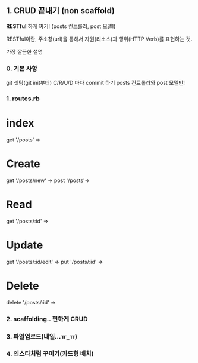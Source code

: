 ## 1. CRUD 끝내기 (non scaffold)
**RESTful** 하게 짜기! (posts 컨트롤러, post 모델!)

RESTful이란, 주소창(url)을 통해서 자원(리소스)과 행위(HTTP Verb)를 표현하는 것.

가장 깔끔한 설명

### 0. 기본 사항
git 셋팅(git init부터)
C/R/U/D 마다 commit 하기
posts 컨트롤러와 post 모델만!
### 1. routes.rb
  # index
  get '/posts' =>
  # Create
  get '/posts/new' =>
  post '/posts'=>
  # Read
  get '/posts/:id'  =>
  # Update
  get '/posts/:id/edit' =>
  put '/posts/:id' =>
  # Delete
  delete '/posts/:id' =>
### 2. scaffolding.. 편하게 CRUD
### 3. 파일업로드(내일...ㅠ_ㅠ)
### 4. 인스타처럼 꾸미기(카드형 배치)
